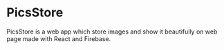 # PicsStore
PicsStore is a web app which store images and show it beautifully on web page made with React and Firebase.
